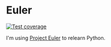 # Euler

[![Test coverage](https://codecov.io/gh/dvargas92495/euler-python/branch/main/graph/badge.svg)](https://codecov.io/gh/dvargas92495/euler-python)

I'm using [Project Euler](https://projecteuler.net) to relearn Python.